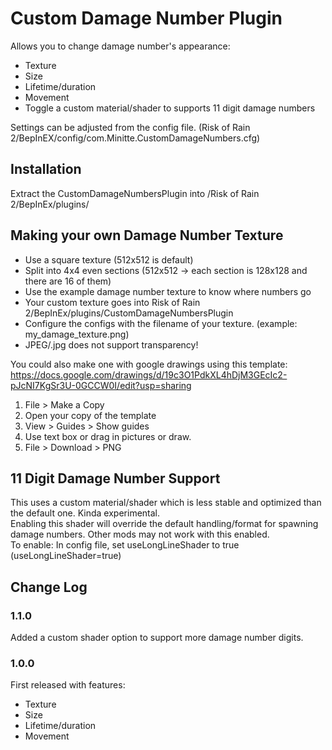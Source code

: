 # Custom Damage Number Plugin

Allows you to change damage number's appearance:
- Texture
- Size
- Lifetime/duration
- Movement
- Toggle a custom material/shader to supports 11 digit damage numbers

Settings can be adjusted from the config file. (Risk of Rain 2/BepInEX/config/com.Minitte.CustomDamageNumbers.cfg)

## Installation
Extract the CustomDamageNumbersPlugin into /Risk of Rain 2/BepInEx/plugins/

## Making your own Damage Number Texture
- Use a square texture (512x512 is default)
- Split into 4x4 even sections (512x512 -> each section is 128x128 and there are 16 of them)
- Use the example damage number texture to know where numbers go
- Your custom texture goes into Risk of Rain 2/BepInEx/plugins/CustomDamageNumbersPlugin
- Configure the configs with the filename of your texture. (example: my_damage_texture.png)
- JPEG/.jpg does not support transparency!

You could also make one with google drawings using this template:
https://docs.google.com/drawings/d/19c3O1PdkXL4hDjM3GEcIc2-pJcNI7KgSr3U-0GCCW0I/edit?usp=sharing
1. File > Make a Copy
2. Open your copy of the template
3. View > Guides > Show guides
4. Use text box or drag in pictures or draw.
5. File > Download > PNG

## 11 Digit Damage Number Support
This uses a custom material/shader which is less stable and optimized than the default one. Kinda experimental.<br/>
Enabling this shader will override the default handling/format for spawning damage numbers. Other mods may not work with this enabled.<br/>
To enable: In config file, set useLongLineShader to true (useLongLineShader=true)

## Change Log
### 1.1.0
Added a custom shader option to support more damage number digits.

### 1.0.0
First released with features:
- Texture
- Size
- Lifetime/duration
- Movement

